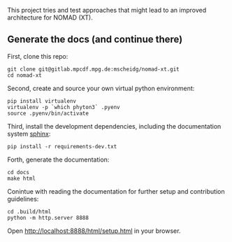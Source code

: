 This project tries and test approaches that might lead to an improved architecture for NOMAD (XT).

## Generate the docs (and continue there)

First, clone this repo:
```
git clone git@gitlab.mpcdf.mpg.de:mscheidg/nomad-xt.git
cd nomad-xt
```

Second, create and source your own virtual python environment:
```
pip install virtualenv
virtualenv -p `which phyton3` .pyenv
source .pyenv/bin/activate
```

Third, install the development dependencies, including the documentation system
[sphinx](http://www.sphinx-doc.org/en/master/index.html):
```
pip install -r requirements-dev.txt
```

Forth, generate the documentation:
```
cd docs
make html
```

Conintue with reading the documentation for further setup and contribution guidelines:
```
cd .build/html
python -m http.server 8888
```
Open [http://localhost:8888/html/setup.html](http://localhost:8888/html/setup.html) in
your browser.
